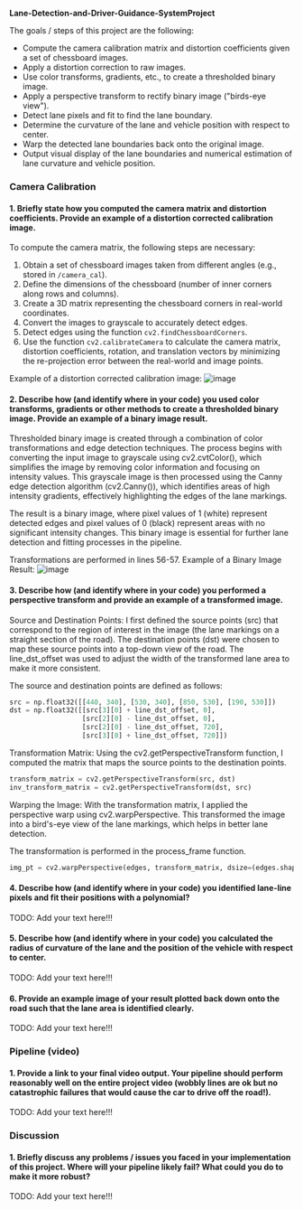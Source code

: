 **Lane-Detection-and-Driver-Guidance-SystemProject**

The goals / steps of this project are the following:

* Compute the camera calibration matrix and distortion coefficients given a set of chessboard images.
* Apply a distortion correction to raw images.
* Use color transforms, gradients, etc., to create a thresholded binary image.
* Apply a perspective transform to rectify binary image ("birds-eye view").
* Detect lane pixels and fit to find the lane boundary.
* Determine the curvature of the lane and vehicle position with respect to center.
* Warp the detected lane boundaries back onto the original image.
* Output visual display of the lane boundaries and numerical estimation of lane curvature and vehicle position.

### Camera Calibration
#### 1. Briefly state how you computed the camera matrix and distortion coefficients. Provide an example of a distortion corrected calibration image.
To compute the camera matrix, the following steps are necessary:  
1. Obtain a set of chessboard images taken from different angles (e.g., stored in `/camera_cal`).  
2. Define the dimensions of the chessboard (number of inner corners along rows and columns).  
3. Create a 3D matrix representing the chessboard corners in real-world coordinates.  
4. Convert the images to grayscale to accurately detect edges.  
5. Detect edges using the function `cv2.findChessboardCorners`.  
6. Use the function `cv2.calibrateCamera` to calculate the camera matrix, distortion coefficients, rotation, and translation vectors by minimizing the re-projection error between the real-world and image points.

Example of a distortion corrected calibration image:
   ![image](https://github.com/user-attachments/assets/696698ac-26ea-41f6-abff-5ed5bbad3c65)

#### 2. Describe how (and identify where in your code) you used color transforms, gradients or other methods to create a thresholded binary image.  Provide an example of a binary image result.
Thresholded binary image is created through a combination of color transformations and edge detection techniques. The process begins with converting the input image to grayscale using cv2.cvtColor(), which simplifies the image by removing color information and focusing on intensity values. This grayscale image is then processed using the Canny edge detection algorithm (cv2.Canny()), which identifies areas of high intensity gradients, effectively highlighting the edges of the lane markings.

The result is a binary image, where pixel values of 1 (white) represent detected edges and pixel values of 0 (black) represent areas with no significant intensity changes. This binary image is essential for further lane detection and fitting processes in the pipeline.

Transformations are performed in lines 56-57.
Example of a Binary Image Result:
   ![image](https://github.com/user-attachments/assets/f41ba28f-7cab-4577-86de-d28603aeddac)

#### 3. Describe how (and identify where in your code) you performed a perspective transform and provide an example of a transformed image.
Source and Destination Points: I first defined the source points (src) that correspond to the region of interest in the image (the lane markings on a straight section of the road). The destination points (dst) were chosen to map these source points into a top-down view of the road. The line_dst_offset was used to adjust the width of the transformed lane area to make it more consistent.

The source and destination points are defined as follows:
```python
src = np.float32([[440, 340], [530, 340], [850, 530], [190, 530]])
dst = np.float32([[src[3][0] + line_dst_offset, 0],
                  [src[2][0] - line_dst_offset, 0],
                  [src[2][0] - line_dst_offset, 720],
                  [src[3][0] + line_dst_offset, 720]])
```
                  
Transformation Matrix: Using the cv2.getPerspectiveTransform function, I computed the matrix that maps the source points to the destination points.
```python
transform_matrix = cv2.getPerspectiveTransform(src, dst)
inv_transform_matrix = cv2.getPerspectiveTransform(dst, src)
```
Warping the Image: With the transformation matrix, I applied the perspective warp using cv2.warpPerspective. This transformed the image into a bird's-eye view of the lane markings, which helps in better lane detection.

The transformation is performed in the process_frame function.
```python
img_pt = cv2.warpPerspective(edges, transform_matrix, dsize=(edges.shape[1], edges.shape[0]), flags=cv2.INTER_LINEAR)
```

#### 4. Describe how (and identify where in your code) you identified lane-line pixels and fit their positions with a polynomial?

TODO: Add your text here!!!

#### 5. Describe how (and identify where in your code) you calculated the radius of curvature of the lane and the position of the vehicle with respect to center.

TODO: Add your text here!!!

#### 6. Provide an example image of your result plotted back down onto the road such that the lane area is identified clearly.

TODO: Add your text here!!!

### Pipeline (video)

#### 1. Provide a link to your final video output.  Your pipeline should perform reasonably well on the entire project video (wobbly lines are ok but no catastrophic failures that would cause the car to drive off the road!).

TODO: Add your text here!!!

### Discussion

#### 1. Briefly discuss any problems / issues you faced in your implementation of this project.  Where will your pipeline likely fail?  What could you do to make it more robust?

TODO: Add your text here!!!

